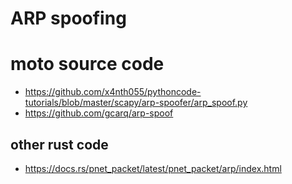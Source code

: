 # ARP spoofing   


# moto source code   

- https://github.com/x4nth055/pythoncode-tutorials/blob/master/scapy/arp-spoofer/arp_spoof.py   
- https://github.com/gcarq/arp-spoof   


## other rust code  

- https://docs.rs/pnet_packet/latest/pnet_packet/arp/index.html
